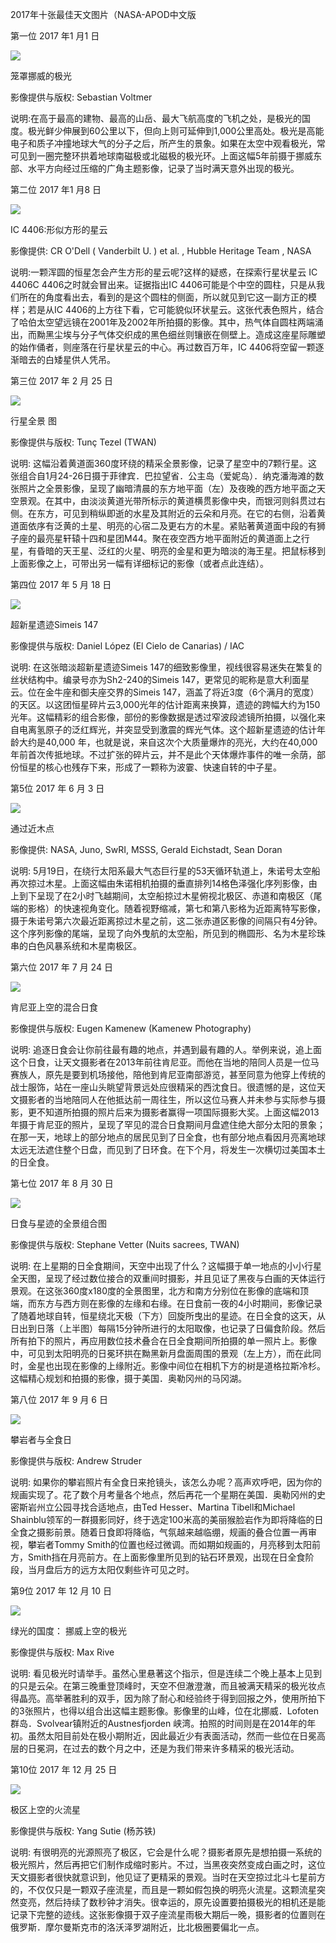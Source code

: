 2017年十张最佳天文图片（NASA-APOD中文版

第一位
2017 年1 月1 日

![](https://pic.imgdb.cn/item/662d2eaa0ea9cb1403a5071a.webp)

笼罩挪威的极光

影像提供与版权: Sebastian Voltmer

说明:在高于最高的建物、最高的山岳、最大飞航高度的飞机之处，是极光的国度。极光鲜少伸展到60公里以下，但向上则可延伸到1,000公里高处。极光是高能电子和质子冲撞地球大气的分子之后，所产生的景象。如果在太空中观看极光，常可见到一圈完整环拱着地球南磁极或北磁极的极光环。上面这幅5年前摄于挪威东部、水平方向经过压缩的广角主题影像，记录了当时满天意外出现的极光。



第二位
2017 年1 月8 日

![](https://pic.imgdb.cn/item/662d2eab0ea9cb1403a507d1.webp)

IC 4406:形似方形的星云

影像提供: CR O'Dell ( Vanderbilt U. ) et al. , Hubble Heritage Team , NASA

说明:一颗浑圆的恒星怎会产生方形的星云呢?这样的疑惑，在探索行星状星云 IC 4406C 4406之时就会冒出来。证据指出IC 4406可能是个中空的圆柱，只是从我们所在的角度看出去，看到的是这个圆柱的侧面，所以就见到它这一副方正的模样；若是从IC 4406的上方往下看，它可能貌似环状星云。这张代表色照片，结合了哈伯太空望远镜在2001年及2002年所拍摄的影像。其中，热气体自圆柱两端涌出，而黝黑尘埃与分子气体交织成的黑色细丝则镶嵌在侧壁上。造成这座星际雕塑的始作俑者，则座落在行星状星云的中心。再过数百万年，IC 4406将空留一颗逐渐暗去的白矮星供人凭吊。

第三位
2017 年 2 月 25 日


![](https://pic.imgdb.cn/item/662d2eab0ea9cb1403a50827.jpg)

行星全景 图

影像提供与版权: Tunç Tezel (TWAN)

说明: 这幅沿着黄道面360度环绕的精采全景影像，记录了星空中的7颗行星。这张组合自1月24-26日摄于菲律宾．巴拉望省．公主岛（爱妮岛）．纳克潘海滩的数张照片之全景影像，呈现了幽暗清晨的东方地平面（左）及夜晚的西方地平面之天空景观。在其中，由淡淡黄道光带所标示的黄道横贯影像中央，而银河则斜贯过右侧。在东方，可见到稍纵即逝的水星及其附近的云朵和月亮。在它的右侧，沿着黄道面依序有泛黄的土星、明亮的心宿二及更右方的木星。紧贴著黄道面中段的有狮子座的最亮星轩辕十四和星团M44。聚在夜空西方地平面附近的黄道面上之行星，有昏暗的天王星、泛红的火星、明亮的金星和更为暗淡的海王星。把鼠标移到上面影像之上，可带出另一幅有详细标记的影像（或者点此连结）。

第四位
2017 年 5 月 18 日

![](https://pic.imgdb.cn/item/662d2eab0ea9cb1403a509b7.webp)


超新星遗迹Simeis 147

影像提供与版权: Daniel López (El Cielo de Canarias) / IAC

说明: 在这张暗淡超新星遗迹Simeis 147的细致影像里，视线很容易迷失在繁复的丝状结构中。编录号亦为Sh2-240的Simeis 147，更常见的昵称是意大利面星云。位在金牛座和御夫座交界的Simeis 147，涵盖了将近3度（6个满月的宽度）的天区。以这团恒星碎片云3,000光年的估计距离来换算，遗迹的跨幅大约为150光年。这幅精彩的组合影像，部份的影像数据是透过窄波段滤镜所拍摄，以强化来自电离氢原子的泛红辉光，并突显受到激震的辉光气体。这个超新星遗迹的估计年龄大约是40,000 年，也就是说，来自这次个大质量爆炸的亮光，大约在40,000年前首次传抵地球。不过扩张的碎片云，并不是此个天体爆炸事件的唯一余荫，部份恒星的核心也残存下来，形成了一颗称为波霎、快速自转的中子星。

第5位
2017 年 6 月 3 日


![](https://pic.imgdb.cn/item/662d2ead0ea9cb1403a50deb.webp)

通过近木点

影像提供: NASA, Juno, SwRI, MSSS, Gerald Eichstadt, Sean Doran

说明: 5月19日，在绕行太阳系最大气态巨行星的53天循环轨道上，朱诺号太空船再次掠过木星。上面这幅由朱诺相机拍摄的垂直排列14格色泽强化序列影像，由上到下呈现了在2小时飞越期间，太空船掠过木星俯视北极区、赤道和南极区（尾端的影格）的快速视角变化。随着视野缩减，第七和第八影格为近距离特写影像，摄于朱诺号第六次最近距离掠过木星之前，这二张赤道区影像的间隔只有4分钟。这个序列影像的尾端，呈现了向外曳航的太空船，所见到的椭圆形、名为木星珍珠串的白色风暴系统和木星南极区。

第六位
2017 年 7 月 24 日


![](https://pic.imgdb.cn/item/662d2f110ea9cb1403a6535a.webp)

肯尼亚上空的混合日食

影像提供与版权: Eugen Kamenew (Kamenew Photography)

说明: 追逐日食会让你前往最有趣的地点，并遇到最有趣的人。举例来说，追上面这个日食，让天文摄影者在2013年前往肯尼亚。而他在当地的陪同人员是一位马赛族人，原先是要到机场接他，陪他到肯尼亚南部游览，甚至同意为他穿上传统的战士服饰，站在一座山头眺望背景远处应很精采的西沈食日。很遗憾的是，这位天文摄影者的当地陪同人在他抵达前一周往生，所以这位马赛人并未参与实际参与摄影，更不知道所拍摄的照片后来为摄影者赢得一项国际摄影大奖。上面这幅2013年摄于肯尼亚的照片，呈现了罕见的混合日食期间月盘遮住绝大部分太阳的景象；在那一天，地球上的部分地点的居民见到了日全食，也有部分地点看因月亮离地球太远无法遮住整个日盘，而见到了日环食。在下个月，将发生一次横切过美国本土的日全食。

第七位
2017 年 8 月 30 日

![](https://pic.imgdb.cn/item/662d2f110ea9cb1403a65d76.webp)


日食与星迹的全景组合图

影像提供与版权: Stephane Vetter (Nuits sacrees, TWAN)

说明: 在上星期的日全食期间，天空中出现了什么？这幅摄于单一地点的小小行星 全天图，呈现了经过数位接合的双重间时摄影，并且见证了黑夜与白画的天体运行景观。在这张360度x180度的全景图里，北方和南方分别位在影像的底端和顶端，而东方与西方则在影像的左缘和右缘。在日食前一夜的4小时期间，影像记录了随着地球自转，恒星绕北天极（下方）回旋所曳出的星迹。在日全食的这天，从日出到日落（上半图）每隔15分钟所进行的太阳取像，也记录了日偏食阶段。然后所有拍下的照片，再应用数位技术叠合在日全食期间所拍摄的单一照片上。影像中，可见到太阳明亮的日冕环拱在黝黑新月盘面周围的景观（左上方），而在此同时，金星也出现在影像的上缘附近。影像中间位在相机下方的树是道格拉斯冷杉。这幅精心规划和拍摄的影像，摄于美国．奥勒冈州的马冈湖。

第八位
2017 年 9 月 6 日


![](https://pic.imgdb.cn/item/662d2f120ea9cb1403a6671e.webp)

攀岩者与全食日

影像提供与版权: Andrew Struder

说明: 如果你的攀岩照片有全食日来抢镜头，该怎么办呢？高声欢呼吧，因为你的规画实现了。花了数个月考量各个地点，然后再花一个星期在美国．奥勒冈州的史密斯岩州立公园寻找合适地点，由Ted Hesser、Martina Tibell和Michael Shainblu领军的一群摄影同好，终于选定100米高的美丽猴脸岩作为即将降临的日全食之摄影前景。随着日食即将降临，气氛越来越临绷，规画的叠合位置一再审视，攀岩者Tommy Smith的位置也经过微调。而如期如规画的，月亮移到太阳前方，Smith挡在月亮前方。在上面影像里所见到的钻石环景观，出现在日全食阶段，当月盘后方的远方太阳仅剩些许可见之时。

第9位
2017 年 12 月 10 日


![](https://pic.imgdb.cn/item/662d2f120ea9cb1403a67037.webp)

绿光的国度： 挪威上空的极光

影像提供与版权: Max Rive

说明: 看见极光时请举手。虽然心里悬著这个指示，但是连续二个晚上基本上见到的只是云朵。在第三晚重登顶峰时，天空不但澈澄澈，而且被满天精采的极光妆点得晶亮。高举著胜利的双手，因为除了耐心和经验终于得到回报之外，使用所拍下的3张照片，也得以组合出这幅主题影像。影像里的山峰，位在北挪威．Lofoten群岛．Svolvear镇附近的Austnesfjorden 峡湾。拍照的时间则是在2014年的年初。虽然太阳目前处在极小期附近，因此最近少有表面活动，然而一些位在日冕高层的日冕洞，在过去的数个月之中，还是为我们带来许多精采的极光活动。

第10位
2017 年 12 月 25 日

![](https://pic.imgdb.cn/item/662d2f120ea9cb1403a676b9.webp)


极区上空的火流星

影像提供与版权: Yang Sutie (杨苏铁)

说明: 有很明亮的光源照亮了极区，它会是什么呢？摄影者原先是想拍摄一系统的极光照片，然后再把它们制作成缩时影片。不过，当黑夜突然变成白画之时，这位天文摄影者很快就意识到，他见证了更精采的景观。当时在天空掠过北斗七星前方的，不仅仅只是一颗双子座流星，而且是一颗如假包换的明亮火流星。这颗流星突然变亮，然后持续了数秒钟才消失。很幸运的，原先设置要拍摄极光的相机还是能记录下完整的迹线。这张影像摄于双子座流星雨极大期后一晚，摄影者的位置则在俄罗斯．摩尔曼斯克市的洛沃泽罗湖附近，比北极圈要偏北一点。
